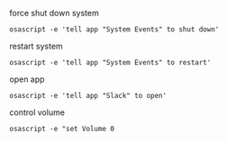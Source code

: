 force shut down system
```shell
osascript -e 'tell app "System Events" to shut down'
```
restart system
```shell
osascript -e 'tell app "System Events" to restart'
```
open app
```shell
osascript -e 'tell app "Slack" to open'
```
control volume
```shell
osascript -e "set Volume 0
```
